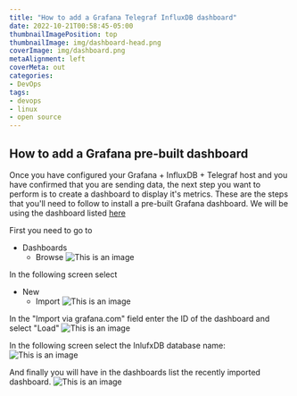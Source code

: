 ```yaml
---
title: "How to add a Grafana Telegraf InfluxDB dashboard"
date: 2022-10-21T00:58:45-05:00
thumbnailImagePosition: top
thumbnailImage: img/dashboard-head.png
coverImage: img/dashboard.png
metaAlignment: left
coverMeta: out
categories:
- DevOps
tags:
- devops
- linux
- open source
---
```


## How to add a Grafana pre-built dashboard 

Once you have configured your Grafana + InfluxDB + Telegraf host and you have confirmed that you are sending data, the next step you want to perform is to create a dashboard to display it's metrics.
These are the steps that you'll need to follow to install a pre-built Grafana dashboard.
We will be using the dashboard listed [here](https://grafana.com/grafana/dashboards/928-telegraf-system-dashboard/)

First you need to go to 
- Dashboards 
  - Browse
![This is an image](http://informatux.net/img/grafana-dashboard1.png)

In the following screen select 
- New
  - Import 
![This is an image](http://informatux.net/img/grafana-dashboard2.png)

In the "Import via grafana.com" field enter the ID of the dashboard and select "Load" 
![This is an image](http://informatux.net/img/grafana-dashboard3.png)


In the following screen select the InlufxDB database name:
![This is an image](http://informatux.net/img/grafana-dashboard4.png)


And finally you will have in the dashboards list the recently imported dashboard. 
![This is an image](http://informatux.net/img/grafana-dashboard5.png)

